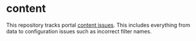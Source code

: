content
=======

This repository tracks portal [content issues](https://github.com/aodn/content/issues).  This includes everything from data to configuration issues such as incorrect filter names.
